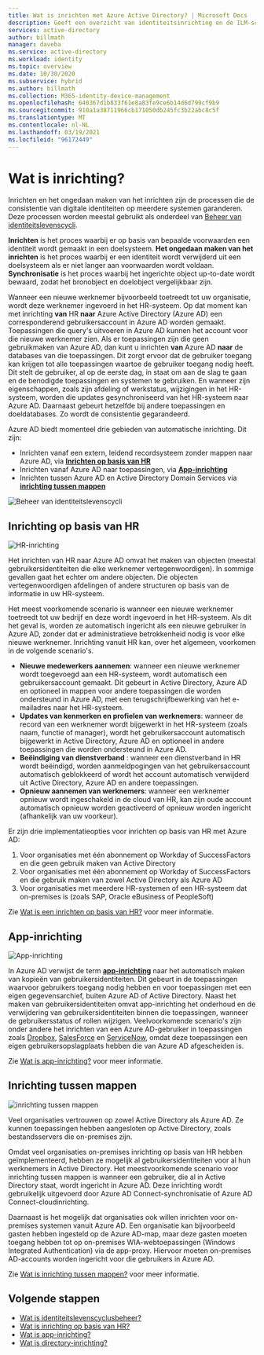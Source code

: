 ```yaml
---
title: Wat is inrichten met Azure Active Directory? | Microsoft Docs
description: Geeft een overzicht van identiteitsinrichting en de ILM-scenario's.
services: active-directory
author: billmath
manager: daveba
ms.service: active-directory
ms.workload: identity
ms.topic: overview
ms.date: 10/30/2020
ms.subservice: hybrid
ms.author: billmath
ms.collection: M365-identity-device-management
ms.openlocfilehash: 640367d1b833f61e8a83fe9ce6b14d6d799cf9b9
ms.sourcegitcommit: 910a1a38711966cb171050db245fc3b22abc8c5f
ms.translationtype: MT
ms.contentlocale: nl-NL
ms.lasthandoff: 03/19/2021
ms.locfileid: "96172449"
---
```

# <a name="what-is-provisioning"></a>Wat is inrichting?

Inrichten en het ongedaan maken van het inrichten zijn de processen die de consistentie van digitale identiteiten op meerdere systemen garanderen.  Deze processen worden meestal gebruikt als onderdeel van [Beheer van identiteitslevenscycli](what-is-identity-lifecycle-management.md).

**Inrichten** is het proces waarbij er op basis van bepaalde voorwaarden een identiteit wordt gemaakt in een doelsysteem.  **Het ongedaan maken van het inrichten** is het proces waarbij er een identiteit wordt verwijderd uit een doelsysteem als er niet langer aan voorwaarden wordt voldaan. **Synchronisatie** is het proces waarbij het ingerichte object up-to-date wordt bewaard, zodat het bronobject en doelobject vergelijkbaar zijn.

Wanneer een nieuwe werknemer bijvoorbeeld toetreedt tot uw organisatie, wordt deze werknemer ingevoerd in het HR-systeem.  Op dat moment kan met inrichting **van** HR **naar** Azure Active Directory (Azure AD) een corresponderend gebruikersaccount in Azure AD worden gemaakt. Toepassingen die query's uitvoeren in Azure AD kunnen het account voor die nieuwe werknemer zien.  Als er toepassingen zijn die geen gebruikmaken van Azure AD, dan kunt u inrichten **van** Azure AD **naar** de databases van die toepassingen. Dit zorgt ervoor dat de gebruiker toegang kan krijgen tot alle toepassingen waartoe de gebruiker toegang nodig heeft.  Dit stelt de gebruiker, al op de eerste dag, in staat om aan de slag te gaan en de benodigde toepassingen en systemen te gebruiken.  En wanneer zijn eigenschappen, zoals zijn afdeling of werkstatus, wijzigingen in het HR-systeem, worden die updates gesynchroniseerd van het HR-systeem naar Azure AD. Daarnaast gebeurt hetzelfde bij andere toepassingen en doeldatabases. Zo wordt de consistentie gegarandeerd.

Azure AD biedt momenteel drie gebieden van automatische inrichting.  Dit zijn:  

- Inrichten vanaf een extern, leidend recordsysteem zonder mappen naar Azure AD, via **[Inrichten op basis van HR](#hr-driven-provisioning)**  
- Inrichten vanaf Azure AD naar toepassingen, via **[App-inrichting](#app-provisioning)**  
- Inrichten tussen Azure AD en Active Directory Domain Services via **[inrichting tussen mappen](#inter-directory-provisioning)** 

![Beheer van identiteitslevenscycli](media/what-is-provisioning/provisioning.png)

## <a name="hr-driven-provisioning"></a>Inrichting op basis van HR

![HR-inrichting](media/what-is-provisioning/cloud-2a.png)

Het inrichten van HR naar Azure AD omvat het maken van objecten (meestal gebruikersidentiteiten die elke werknemer vertegenwoordigen). In sommige gevallen gaat het echter om andere objecten. Die objecten vertegenwoordigen afdelingen of andere structuren op basis van de informatie in uw HR-systeem.  

Het meest voorkomende scenario is wanneer een nieuwe werknemer toetreedt tot uw bedrijf en deze wordt ingevoerd in het HR-systeem.  Als dit het geval is, worden ze automatisch ingericht als een nieuwe gebruiker in Azure AD, zonder dat er administratieve betrokkenheid nodig is voor elke nieuwe werknemer.  Inrichting vanuit HR kan, over het algemeen, voorkomen in de volgende scenario's.

- **Nieuwe medewerkers aannemen**: wanneer een nieuwe werknemer wordt toegevoegd aan een HR-systeem, wordt automatisch een gebruikersaccount gemaakt. Dit gebeurt in Active Directory, Azure AD en optioneel in mappen voor andere toepassingen die worden ondersteund in Azure AD, met een terugschrijfbewerking van het e-mailadres naar het HR-systeem.
- **Updates van kenmerken en profielen van werknemers**: wanneer de record van een werknemer wordt bijgewerkt in het HR-systeem (zoals naam, functie of manager), wordt het gebruikersaccount automatisch bijgewerkt in Active Directory, Azure AD en optioneel in andere toepassingen die worden ondersteund in Azure AD.
- **Beëindiging van dienstverband** : wanneer een dienstverband in HR wordt beëindigd, worden aanmeldpogingen van het gebruikersaccount automatisch geblokkeerd of wordt het account automatisch verwijderd uit Active Directory, Azure AD en andere toepassingen.
- **Opnieuw aannemen van werknemers**: wanneer een werknemer opnieuw wordt ingeschakeld in de cloud van HR, kan zijn oude account automatisch opnieuw worden geactiveerd of opnieuw worden ingericht (afhankelijk van uw voorkeur).

Er zijn drie implementatieopties voor inrichten op basis van HR met Azure AD:

1. Voor organisaties met één abonnement op Workday of SuccessFactors en die geen gebruik maken van Active Directory
1. Voor organisaties met één abonnement op Workday of SuccessFactors en die gebruik maken van zowel Active Directory als Azure AD
1. Voor organisaties met meerdere HR-systemen of een HR-systeem dat on-premises is (zoals SAP, Oracle eBusiness of PeopleSoft)

Zie [Wat is een inrichten op basis van HR?](what-is-hr-driven-provisioning.md) voor meer informatie.

## <a name="app-provisioning"></a>App-inrichting

![App-inrichting](media/what-is-provisioning/cloud-3b.png)

In Azure AD verwijst de term **[app-inrichting](../app-provisioning/user-provisioning.md)** naar het automatisch maken van kopieën van gebruikersidentiteiten. Dit gebeurt in de toepassingen waarvoor gebruikers toegang nodig hebben en voor toepassingen met een eigen gegevensarchief, buiten Azure AD of Active Directory. Naast het maken van gebruikersidentiteiten omvat app-inrichting het onderhoud en de verwijdering van gebruikersidentiteiten binnen die toepassingen, wanneer de gebruikersstatus of rollen wijzigen. Veelvoorkomende scenario's zijn onder andere het inrichten van een Azure AD-gebruiker in toepassingen zoals [Dropbox](../saas-apps/dropboxforbusiness-provisioning-tutorial.md), [SalesForce](../saas-apps/salesforce-provisioning-tutorial.md) en [ServiceNow](../saas-apps/servicenow-provisioning-tutorial.md), omdat deze toepassingen een eigen gebruikersopslagplaats hebben die van Azure AD afgescheiden is.

Zie [Wat is app-inrichting?](what-is-app-provisioning.md) voor meer informatie.

## <a name="inter-directory-provisioning"></a>Inrichting tussen mappen

![inrichting tussen mappen](media/what-is-provisioning/cloud-4a.png)

Veel organisaties vertrouwen op zowel Active Directory als Azure AD. Ze kunnen toepassingen hebben aangesloten op Active Directory, zoals bestandsservers die on-premises zijn.

Omdat veel organisaties on-premises inrichting op basis van HR hebben geïmplementeerd, hebben ze mogelijk al gebruikersidentiteiten voor al hun werknemers in Active Directory.   Het meestvoorkomende scenario voor inrichting tussen mappen is wanneer een gebruiker, die al in Active Directory staat, wordt ingericht in Azure AD.  Deze inrichting wordt gebruikelijk uitgevoerd door Azure AD Connect-synchronisatie of Azure AD Connect-cloudinrichting. 

Daarnaast is het mogelijk dat organisaties ook willen inrichten voor on-premises systemen vanuit Azure AD.  Een organisatie kan bijvoorbeeld gasten hebben ingesteld op de Azure AD-map, maar deze gasten moeten toegang hebben tot op on-premises WIA-webtoepassingen (Windows Integrated Authentication) via de app-proxy.  Hiervoor moeten on-premises AD-accounts worden ingericht voor die gebruikers in Azure AD.

Zie [Wat is inrichting tussen mappen?](what-is-inter-directory-provisioning.md) voor meer informatie.

 
## <a name="next-steps"></a>Volgende stappen 
- [Wat is identiteitslevenscyclusbeheer?](what-is-identity-lifecycle-management.md)
- [Wat is inrichting op basis van HR?](what-is-hr-driven-provisioning.md)
- [Wat is app-inrichting?](what-is-app-provisioning.md)
- [Wat is directory-inrichting?](what-is-inter-directory-provisioning.md)